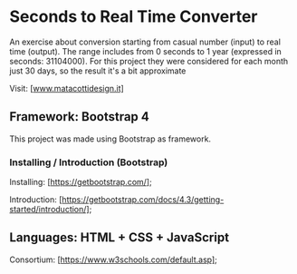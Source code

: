 # Seconds to Real Time Converter

An exercise about conversion starting from casual number (input) to real time (output). 
The range includes from 0 seconds to 1 year (expressed in seconds: 31104000).
For this project they were considered for each month just 30 days, so the result it's a bit approximate 

Visit: [www.matacottidesign.it]

## Framework: Bootstrap 4

This project was made using Bootstrap as framework.

### Installing / Introduction (Bootstrap)

Installing: [https://getbootstrap.com/];

Introduction: [https://getbootstrap.com/docs/4.3/getting-started/introduction/];

## Languages: HTML + CSS + JavaScript

Consortium: [https://www.w3schools.com/default.asp];